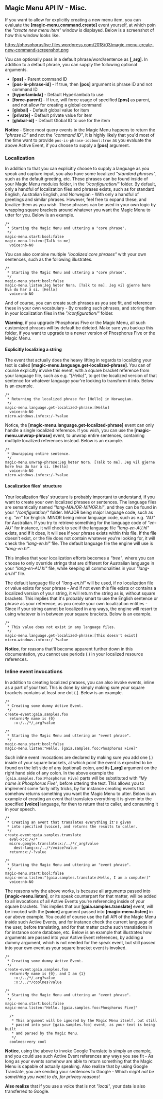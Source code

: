 ## Magic Menu API IV - Misc.

If you want to allow for explicitly creating a new menu item, you can evaluate the **[magic-menu.command.create]**
event yourself, at which poin the _"create new menu item"_ window is displayed. Below is a screenshot of
how this window looks like.

https://phosphorusfive.files.wordpress.com/2018/03/magic-menu-create-new-command-screenshot.png

You can optionally pass in a default phrase/word/sentence as **[\_arg]**. In addition to a default phrase, you
can supply the following optional arguments.

* __[pos]__ - Parent command ID
* __[pos-is-phrase-id]__ - If true, then __[pos]__ argument is phrase ID and not command ID
* __[hyperlambda]__ - Default Hyperlambda to use
* __[force-parent]__ - If true, will force usage of specified __[pos]__ as parent, and not allow for creating a global command
* __[global]__ - Default global value for item
* __[private]__ - Default private value for item
* __[global-id]__ - Default Global ID to use for the item

**Notice** - Since most query events in the Magic Menu happens to return the _"phrase ID"_ and not the _"command ID"_, it is
highly likely that you'd most of the time want to provide `pos-is-phrase-id:bool:true` as you evaluate the
above Active Event, if you choose to supply a **[pos]** argument.

### Localization

In addition to that you can explicitly choose to supply a language as you speak and capture input, you also
have some localized _"standard phrases"_, such as the default greeting, etc. These phrases can be found
inside of your Magic Menu modules folder, in the _"/configuration/"_ folder. By default, only a handful of
localization files and phrases exists, such as for standard English, Australian English, and Norwegian -
With only a handful of greetings and similar phrases. However, feel free to expand these, and localize
them as you wish. These phrases can be used in your own logic by wrapping square brackets around
whatever you want the Magic Menu to utter for you. Below is an example.

```hyperlambda-snippet
/*
 * Starting the Magic Menu and uttering a "core phrase".
 */
magic-menu.start:bool:false
magic-menu.listen:[Talk to me]
  voice:nb-NO
```

You can also combine multiple _"localized core phrases"_ with your own sentences, such as the following
illustrates.

```hyperlambda-snippet
/*
 * Starting the Magic Menu and uttering a "core phrase".
 */
magic-menu.start:bool:false
magic-menu.listen:Jeg heter Nora. [Talk to me]. Jeg vil gjerne høre hva du har å si. [Hello]
  voice:nb-NO
```

And of course, you can create such phrases as you see fit, and reference these in your own vocabulary -
By creating such phrases, and storing them in your localization files in the _"/configuration/"_
folder.

**Warning**, if you upgrade Phosphorus Five or the Magic Menu, all such customized phrases will by
default be deleted. Make sure you backup this folder, if you want to upgrade to a newer version of
Phosphorus Five or the Magic Menu.

#### Explicitly localizing a string

The event that actually does the heavy lifting in regards to localizing your text is called
**[magic-menu.language.get-localized-phrase]**. You can of course explicitly invoke this event, with a
square bracket reference from your language file, such as e.g. _"[Hello]"_, to get the localized version
of that sentence for whatever language your're looking to transform it into. Below is an example.

```hyperlambda-snippet
/*
 * Returning the localized phrase for [Hello] in Norwegian.
 */
magic-menu.language.get-localized-phrase:[Hello]
  voice:nb-NO
micro.windows.info:x:/-?value
```

Notice, the **[magic-menu.language.get-localized-phrase]** event can only handle a single localized reference.
If you wish, you can use the **[magic-menu.unwrap-phrase]** event, to unwrap entire sentences, containing
multiple localized references instead. Below is an example.

```hyperlambda-snippet
/*
 * Unwrapping entire sentence.
 */
magic-menu.unwrap-phrase:Jeg heter Nora. [Talk to me]. Jeg vil gjerne høre hva du har å si. [Hello]
  voice:nb-NO
micro.windows.info:x:/-?value
```

#### Localization files' structure

Your localization files' structure is probably important to understand, if you want to create your own
localized phrases or sentences. The language files are semantically named _"lang-MAJOR-MINOR.hl"_, and they can be found
in your _"/configuration/"_ folder. MAJOR being major language code, such as e.g. _"en"_ for English.
MINOR being minor language code, such as e.g. _"AU"_ for Australian. If you try to retrieve something for
the language code of _"en-AU"_ for instance, it will check to see if the language file _"lang-en-AU.hl"_ exists,
and if it does, it will see if your phrase exists within this file. If the file doesn't exist, or the file
does not contain whatever you're looking for, it will check the _"lang-en.hl"_ file. The default language
file the engine will use is _"lang-en.hl"_.

This implies that your localization efforts becomes a _"tree"_, where you can choose to only override strings
that are different for Australian language in your _"lang-en-AU.hl"_ file, while keeping all commonalities in
your _"lang-en.hl"_ file.

The default language file of _"lang-en.hl"_ will be used, if no localization file or value exists for your phrase -
And if not even this file exists or contains a localized version of your string, it will return the string as is,
without square brackets. This implies that it's probably smart to use the English sentence or phrase as your
reference, as you create your own localization entities - Since if your string cannot be localized in any ways,
the engine will resort to using whatever is in between your square brackets. Below is an example.

```hyperlambda-snippet
/*
 * This value does not exist in any language files.
 */
magic-menu.language.get-localized-phrase:[This doesn't exist]
micro.windows.info:x:/-?value
```

**Notice**, for reasons that'll become apparent further down in this documentation, you cannot use periods (.)
in your localized resource references.

### Inline event invocations

In addition to creating localized phrases, you can also invoke events, inline as a part of your text. This is done
by simply making sure your square brackets contains at least one dot (.). Below is an example.

```hyperlambda-snippet
/*
 * Creating some dummy Active Event.
 */
create-event:gaia.samples.foo
  return:My name is {0}
    :x:/../*/_arg?value

/*
 * Starting the Magic Menu and uttering an "event phrase".
 */
magic-menu.start:bool:false
magic-menu.listen:"Hello. [gaia.samples.foo:Phosphorus Five]"
```

Such inline event invocations are declared by making sure you add one (.) inside of your square brackets,
at which point the event is expected to be found on the left side of any (optional) colon, and
its **[\_arg]** argument on the right hand side of any colon. In the above example
the `[gaia.samples.foo:Phosphorus Five]` parts will be substituted with _"My name is Phosphorus Five_",
before uttering the text. This allows you to implement some fairly nifty tricks, by for instance creating
events that somehow returns something you want the Magic Menu to utter. Below is an example of creating
an event that translates everything it is given into the specified **[voice]** language, for then to
return that to caller, and consuming it in your speech.

```hyperlambda-snippet
/*
 * Creating an event that translates everything it's given
 * into specified [voice], and returns the results to caller.
 */
create-event:gaia.samples.translate
  eval-x:x:/+/*
  micro.google.translate:x:/../*/_arg?value
    dest-lang:x:/../*/voice?value
  return:x:/-?value

/*
 * Starting the Magic Menu and uttering an "event phrase".
 */
magic-menu.start:bool:false
magic-menu.listen:"[gaia.samples.translate:Hello, I am a computer]"
  voice:nb-NO
```

The reasons why the above works, is because all arguments passed into **[magic-menu.listen]**, or its
speak counterpart for that matter, will be added to all invocations of all Active Events you're referencing
inside of your square brackets. This implies that our **[gaia.samples.translate]** event, will be invoked
with the **[voice]** argument passed into **[magic-menu.listen]** in our above example. You could of course
use the full API of the Magic Menu inside such Active Events, and for instance check the current language of
the user, before translating, and for that matter cache such translations in for instance some database, etc.
Below is an example that illustrates how arguments are passed into your Active Event references, by adding
a dummy argument, which is not needed for the speak event, but still passed into your own event as your
square bracket event is invoked.

```hyperlambda-snippet
/*
 * Creating some dummy Active Event.
 */
create-event:gaia.samples.foo
  return:My name is {0}, and I am {1}
    :x:/../*/_arg?value
    :x:/../*/coolnes?value

/*
 * Starting the Magic Menu and uttering an "event phrase".
 */
magic-menu.start:bool:false
magic-menu.listen:"Hello. [gaia.samples.foo:Phosphorus Five]"

  /*
   * This argument will be ignored by the Magic Menu itself, but still
   * passed into your [gaia.samples.foo] event, as your text is being built
   * and parsed by the Magic Menu.
   */
  coolnes:very cool
```

**Notice**, using the above to invoke Google Translate is simply an example, and you could use such Active Event
references any ways you see fit - As long as your events somehow are able to return something that the Magic
Menu is capable of actually speaking. Also realize that by using Google Translate, you are sending your
sentences to Google - Which _might not be something you want to do, for privacy reasons_!

**Also realize** that if you use a voice that is not _"local"_, your data is also transferred to Google.

